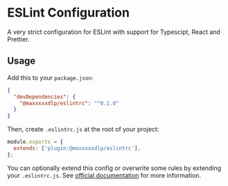 # ESLint Configuration

A very strict configuration for ESLint with support for Typescipt, React and
Prettier.

## Usage

Add this to your `package.json`:

```json
{
  "devDependencies": {
    "@maxxxxxdlp/eslintrc": "^0.1.0"
  }
}
```

Then, create `.eslintrc.js` at the root of your project:

```js
module.exports = {
  extends: ['plugin:@maxxxxxdlp/eslintrc'],
};
```

You can optionally extend this config or overwrite some rules by extending your
`.eslintrc.js`. See
[official documentation](https://eslint.org/docs/user-guide/configuring/) for
more information.
